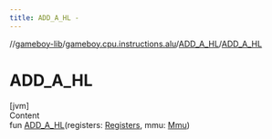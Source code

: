 ```yaml
---
title: ADD_A_HL -
---
```

//[gameboy-lib](../../index.md)/[gameboy.cpu.instructions.alu](../index.md)/[ADD_A_HL](index.md)/[ADD_A_HL](-a-d-d_-a_-h-l.md)



# ADD_A_HL  
[jvm]  
Content  
fun [ADD_A_HL](-a-d-d_-a_-h-l.md)(registers: [Registers](../../gameboy.cpu/-registers/index.md), mmu: [Mmu](../../gameboy.memory/-mmu/index.md))  



